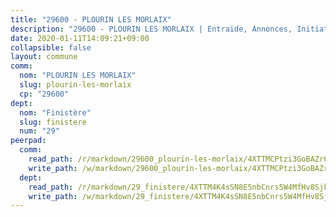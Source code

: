 ```yaml
---
title: "29600 - PLOURIN LES MORLAIX"
description: "29600 - PLOURIN LES MORLAIX | Entraide, Annonces, Initiatives"
date: 2020-01-11T14:09:21+09:00
collapsible: false
layout: commune
comm:
  nom: "PLOURIN LES MORLAIX"
  slug: plourin-les-morlaix
  cp: "29600"
dept:
  nom: "Finistère"
  slug: finistere
  num: "29"
peerpad:
  comm:
    read_path: /r/markdown/29600_plourin-les-morlaix/4XTTMCPtzi3GoBAZr6n2m2Tz1PVVZqW96DHEkBrtomoKCGcGc
    write_path: /w/markdown/29600_plourin-les-morlaix/4XTTMCPtzi3GoBAZr6n2m2Tz1PVVZqW96DHEkBrtomoKCGcGc-K3TgUsUGukWnR63GHUuJhmvT4b9rdjyUr8ajVHbtrAL4dnewgAmp5Txjojbr4WbLUACdLGVmW5ttJYz5KW6euKmfurZchQAYgBFQ5eUafJnHgWqaREDFKd82hAUfUbXJzVdNEG8t
  dept:
    read_path: /r/markdown/29_finistere/4XTTM4K4sSN8E5nbCnrs5W4MfHv8SjkZXZkMiZwJKZCUFreuC
    write_path: /w/markdown/29_finistere/4XTTM4K4sSN8E5nbCnrs5W4MfHv8SjkZXZkMiZwJKZCUFreuC-K3TgUmttHvLKDBu5vxQ3oPzTia91UxXiaB3vEFjsHJiDiJD9aQfr6ibvcPa75Eo3oX7ob78s9tVxCKrtPM9bLAmDziVCSFjEgZbp3rqL8Ji8Q5aZhxfTcqkGX75WxHS6TQxtiQQ6
---
```


